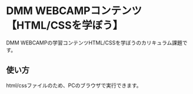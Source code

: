 # DMM WEBCAMPコンテンツ【HTML/CSSを学ぼう】

DMM WEBCAMPの学習コンテンツHTML/CSSを学ぼうのカリキュラム課題です。

## 使い方

html/cssファイルのため、PCのブラウザで実行できます。